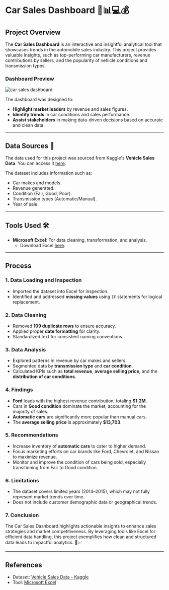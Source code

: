 # Car Sales Dashboard 🚗📊💻💰

## Project Overview
The **Car Sales Dashboard** is an interactive and insightful analytical tool that showcases trends in the automobile sales industry. This project provides valuable insights, such as top-performing car manufacturers, revenue contributions by sellers, and the popularity of vehicle conditions and transmission types.  

### Dashboard Preview

![car sales dashboard](https://github.com/user-attachments/assets/16a0a878-2c79-4ac0-9efe-061d08edea59)


The dashboard was designed to:
- **Highlight market leaders** by revenue and sales figures.
- **Identify trends** in car conditions and sales performance.
- **Assist stakeholders** in making data-driven decisions based on accurate and clean data.  

---

## Data Sources 📂
The data used for this project was sourced from Kaggle's **Vehicle Sales Data**. You can access it [here](https://www.kaggle.com/datasets/syedanwarafridi/vehicle-sales-data).  

The dataset includes information such as:
- Car makes and models.
- Revenue generated.
- Condition (Fair, Good, Poor).
- Transmission types (Automatic/Manual).
- Year of sale.

---

## Tools Used 🛠️
- **Microsoft Excel**: For data cleaning, transformation, and analysis.
  - Download Excel [here](https://microsoft.com).

---

## Process
### 1. **Data Loading and Inspection**
- Imported the dataset into Excel for inspection.
- Identified and addressed **missing values** using `IF` statements for logical replacement.

### 2. **Data Cleaning**
- Removed **109 duplicate rows** to ensure accuracy.
- Applied proper **date formatting** for clarity.
- Standardized text for consistent naming conventions.

### 3. **Data Analysis**
- Explored patterns in revenue by car makes and sellers.
- Segmented data by **transmission type** and **car condition**.
- Calculated KPIs such as **total revenue**, **average selling price**, and the **distribution of car conditions**.

### 4. **Findings**
- **Ford** leads with the highest revenue contribution, totaling **$1.2M**.
- Cars in **Good condition** dominate the market, accounting for the majority of sales.
- **Automatic cars** are significantly more popular than manual cars.
- The **average selling price** is approximately **$13,703**.

### 5. **Recommendations**
- Increase inventory of **automatic cars** to cater to higher demand.
- Focus marketing efforts on car brands like Ford, Chevrolet, and Nissan to maximize revenue.
- Monitor and improve the condition of cars being sold, especially transitioning from Fair to Good condition.

### 6. **Limitations**
- The dataset covers limited years (2014–2015), which may not fully represent market trends over time.
- Does not include customer demographic data or geographical trends.

### 7. **Conclusion**
The Car Sales Dashboard highlights actionable insights to enhance sales strategies and market competitiveness. By leveraging tools like Excel for efficient data handling, this project exemplifies how clean and structured data leads to impactful analytics. 🚗📈

---

## References
- Dataset: [Vehicle Sales Data - Kaggle](https://www.kaggle.com/datasets/syedanwarafridi/vehicle-sales-data)
- Tool: [Microsoft Excel](https://microsoft.com)




